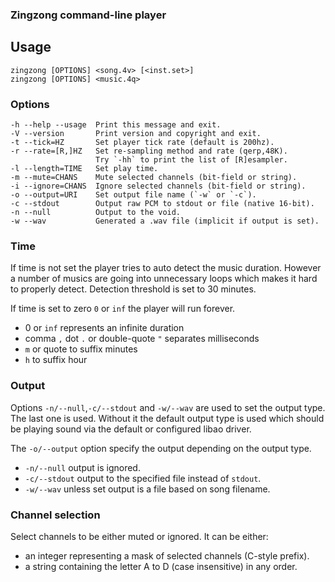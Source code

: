 ### Zingzong command-line player

## Usage

    zingzong [OPTIONS] <song.4v> [<inst.set>]
    zingzong [OPTIONS] <music.4q>

### Options
    -h --help --usage  Print this message and exit.
    -V --version       Print version and copyright and exit.
    -t --tick=HZ       Set player tick rate (default is 200hz).
    -r --rate=[R,]HZ   Set re-sampling method and rate (qerp,48K).
		               Try `-hh` to print the list of [R]esampler.
    -l --length=TIME   Set play time.
    -m --mute=CHANS    Mute selected channels (bit-field or string).
    -i --ignore=CHANS  Ignore selected channels (bit-field or string).
    -o --output=URI    Set output file name (`-w` or `-c`).
    -c --stdout        Output raw PCM to stdout or file (native 16-bit).
    -n --null          Output to the void.
    -w --wav           Generated a .wav file (implicit if output is set).

### Time

If time is not set the player tries to auto detect the music duration.
However a number of musics are going into unnecessary loops which
makes it hard to properly detect. Detection threshold is set to 30
minutes.

If time is set to zero `0` or `inf` the player will run forever.

 * 0 or `inf` represents an infinite duration
 * comma `,` dot `.` or double-quote `"` separates milliseconds
 * `m` or quote to suffix minutes
 * `h` to suffix hour

### Output

Options `-n/--null`,`-c/--stdout` and `-w/--wav` are used to set the
output type. The last one is used. Without it the default output type
is used which should be playing sound via the default or configured
libao driver.

The `-o/--output` option specify the output depending on the output
type.

 * `-n/--null` output is ignored.
 * `-c/--stdout` output to the specified file instead of `stdout`.
 * `-w/--wav` unless set output is a file based on song filename.

### Channel selection

 Select channels to be either muted or ignored. It can be either:
 
 * an integer representing a mask of selected channels (C-style prefix).
 * a string containing the letter A to D (case insensitive) in any order.
